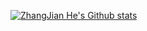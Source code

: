 [![ZhangJian He's Github stats](https://github-readme-stats.vercel.app/api?username=Shoothzj&include_all_commits=true&count_private=true&theme=cobalt)](https://github.com/Shoothzj)